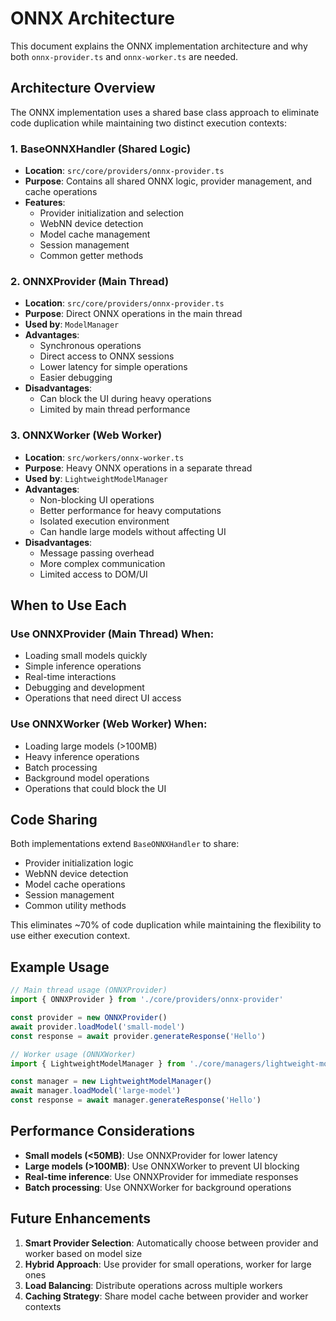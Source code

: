 # ONNX Architecture

This document explains the ONNX implementation architecture and why both `onnx-provider.ts` and `onnx-worker.ts` are needed.

## Architecture Overview

The ONNX implementation uses a shared base class approach to eliminate code duplication while maintaining two distinct execution contexts:

### 1. BaseONNXHandler (Shared Logic)
- **Location**: `src/core/providers/onnx-provider.ts`
- **Purpose**: Contains all shared ONNX logic, provider management, and cache operations
- **Features**:
  - Provider initialization and selection
  - WebNN device detection
  - Model cache management
  - Session management
  - Common getter methods

### 2. ONNXProvider (Main Thread)
- **Location**: `src/core/providers/onnx-provider.ts`
- **Purpose**: Direct ONNX operations in the main thread
- **Used by**: `ModelManager`
- **Advantages**:
  - Synchronous operations
  - Direct access to ONNX sessions
  - Lower latency for simple operations
  - Easier debugging
- **Disadvantages**:
  - Can block the UI during heavy operations
  - Limited by main thread performance

### 3. ONNXWorker (Web Worker)
- **Location**: `src/workers/onnx-worker.ts`
- **Purpose**: Heavy ONNX operations in a separate thread
- **Used by**: `LightweightModelManager`
- **Advantages**:
  - Non-blocking UI operations
  - Better performance for heavy computations
  - Isolated execution environment
  - Can handle large models without affecting UI
- **Disadvantages**:
  - Message passing overhead
  - More complex communication
  - Limited access to DOM/UI

## When to Use Each

### Use ONNXProvider (Main Thread) When:
- Loading small models quickly
- Simple inference operations
- Real-time interactions
- Debugging and development
- Operations that need direct UI access

### Use ONNXWorker (Web Worker) When:
- Loading large models (>100MB)
- Heavy inference operations
- Batch processing
- Background model operations
- Operations that could block the UI

## Code Sharing

Both implementations extend `BaseONNXHandler` to share:
- Provider initialization logic
- WebNN device detection
- Model cache operations
- Session management
- Common utility methods

This eliminates ~70% of code duplication while maintaining the flexibility to use either execution context.

## Example Usage

```typescript
// Main thread usage (ONNXProvider)
import { ONNXProvider } from './core/providers/onnx-provider'

const provider = new ONNXProvider()
await provider.loadModel('small-model')
const response = await provider.generateResponse('Hello')

// Worker usage (ONNXWorker)
import { LightweightModelManager } from './core/managers/lightweight-model-manager'

const manager = new LightweightModelManager()
await manager.loadModel('large-model')
const response = await manager.generateResponse('Hello')
```

## Performance Considerations

- **Small models (<50MB)**: Use ONNXProvider for lower latency
- **Large models (>100MB)**: Use ONNXWorker to prevent UI blocking
- **Real-time inference**: Use ONNXProvider for immediate responses
- **Batch processing**: Use ONNXWorker for background operations

## Future Enhancements

1. **Smart Provider Selection**: Automatically choose between provider and worker based on model size
2. **Hybrid Approach**: Use provider for small operations, worker for large ones
3. **Load Balancing**: Distribute operations across multiple workers
4. **Caching Strategy**: Share model cache between provider and worker contexts 